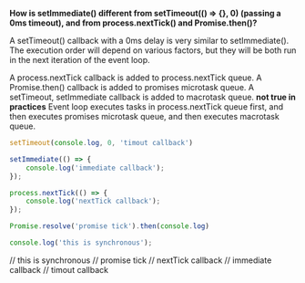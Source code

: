 **How is setImmediate() different from setTimeout(() => {}, 0) (passing a 0ms timeout), and from process.nextTick() and Promise.then()?**

A setTimeout() callback with a 0ms delay is very similar to setImmediate(). The execution order will depend on various factors, but they will be both run in the next iteration of the event loop.

A process.nextTick callback is added to process.nextTick queue. A Promise.then() callback is added to promises microtask queue. A setTimeout, setImmediate callback is added to macrotask queue.
**not true in practices**
Event loop executes tasks in process.nextTick queue first, and then executes promises microtask queue, and then executes macrotask queue. 

```js
setTimeout(console.log, 0, 'timout callback')

setImmediate(() => {
    console.log('immediate callback');
});

process.nextTick(() => {
    console.log('nextTick callback');
});

Promise.resolve('promise tick').then(console.log)

console.log('this is synchronous');
```
// this is synchronous
// promise tick
// nextTick callback
// immediate callback
// timout callback